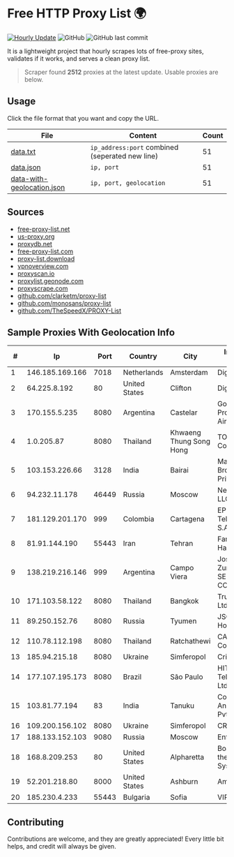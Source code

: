 
# Free HTTP Proxy List 🌍

[![Hourly Update](https://github.com/mertguvencli/http-proxy-list/actions/workflows/main.yml/badge.svg?branch=main)](https://github.com/mertguvencli/http-proxy-list/actions/workflows/main.yml)
![GitHub](https://img.shields.io/github/license/mertguvencli/http-proxy-list)
![GitHub last commit](https://img.shields.io/github/last-commit/mertguvencli/http-proxy-list)

It is a lightweight project that hourly scrapes lots of free-proxy sites, validates if it works, and serves a clean proxy list.


> Scraper found **2512** proxies at the latest update. Usable proxies are below.

## Usage

Click the file format that you want and copy the URL.


|File|Content|Count|
|----|-------|-----|
|[data.txt](https://raw.githubusercontent.com/mertguvencli/http-proxy-list/main/proxy-list/data.txt)|`ip_address:port` combined (seperated new line)|51|
|[data.json](https://raw.githubusercontent.com/mertguvencli/http-proxy-list/main/proxy-list/data.json)|`ip, port`|51|
|[data-with-geolocation.json](https://raw.githubusercontent.com/mertguvencli/http-proxy-list/main/proxy-list/data-with-geolocation.json)|`ip, port, geolocation`|51|

## Sources

* [free-proxy-list.net](https://free-proxy-list.net)
* [us-proxy.org](https://www.us-proxy.org)
* [proxydb.net](http://proxydb.net)
* [free-proxy-list.com](https://free-proxy-list.com/?page=&port=&type%5B%5D=http&type%5B%5D=https&up_time=0&search=Search)
* [proxy-list.download](https://www.proxy-list.download/HTTP)
* [vpnoverview.com](https://vpnoverview.com/privacy/anonymous-browsing/free-proxy-servers)
* [proxyscan.io](https://www.proxyscan.io)
* [proxylist.geonode.com](https://proxylist.geonode.com/api/proxy-list?limit=300&page=1&sort_by=lastChecked&sort_type=desc&protocols=http,https)
* [proxyscrape.com](https://api.proxyscrape.com/v2/?request=displayproxies&protocol=http&timeout=10000&country=all&ssl=all&anonymity=all)
* [github.com/clarketm/proxy-list](https://raw.githubusercontent.com/clarketm/proxy-list/master/proxy-list-raw.txt)
* [github.com/monosans/proxy-list](https://raw.githubusercontent.com/monosans/proxy-list/main/proxies/http.txt)
* [github.com/TheSpeedX/PROXY-List](https://raw.githubusercontent.com/TheSpeedX/PROXY-List/master/http.txt)


## Sample Proxies With Geolocation Info

|#|Ip|Port|Country|City|Internet Service Provider|
|-|--|----|-------|----|-------------------------|
|1|146.185.169.166|7018|Netherlands|Amsterdam|DigitalOcean, LLC|
|2|64.225.8.192|80|United States|Clifton|DigitalOcean, LLC|
|3|170.155.5.235|8080|Argentina|Castelar|Gobernacion de la Provincia de Buenos Aires|
|4|1.0.205.87|8080|Thailand|Khwaeng Thung Song Hong|TOT Public Company Limited|
|5|103.153.226.66|3128|India|Bairai|Maba Safenet Broadband Services Private Limited|
|6|94.232.11.178|46449|Russia|Moscow|Net By Net Holding LLC|
|7|181.129.201.170|999|Colombia|Cartagena|EPM Telecomunicaciones S.A. E.S.P.|
|8|81.91.144.190|55443|Iran|Tehran|Farabord Dadeh Haye Iranian Co.|
|9|138.219.216.146|999|Argentina|Campo Viera|Jose Luis Zurakouski (MIX SERVICIOS & COMUNICACIONES)|
|10|171.103.58.122|8080|Thailand|Bangkok|True Internet Co., Ltd.|
|11|89.250.152.76|8080|Russia|Tyumen|JSC "ER-Telecom Holding"|
|12|110.78.112.198|8080|Thailand|Ratchathewi|CAT Telecom Public Company Limited|
|13|185.94.215.18|8080|Ukraine|Simferopol|CrimeaTelecom|
|14|177.107.195.173|8080|Brazil|São Paulo|HIT TelecomunicaÔÔes Ltda.|
|15|103.81.77.194|83|India|Tanuku|Coastal Broadband And Online Services Pvt. Ltd.|
|16|109.200.156.102|8080|Ukraine|Simferopol|CRELCOM|
|17|188.133.152.103|9080|Russia|Moscow|Enforta-MSK|
|18|168.8.209.253|80|United States|Alpharetta|Board of Regents of the University System of Georgia|
|19|52.201.218.80|8000|United States|Ashburn|Amazon.com, Inc.|
|20|185.230.4.233|55443|Bulgaria|Sofia|VIPNET PRIM Ltd|



## Contributing

Contributions are welcome, and they are greatly appreciated! Every
little bit helps, and credit will always be given.

